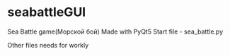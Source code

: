 # seabattleGUI
Sea Battle game(Морской бой)
Made with PyQt5
Start file - sea_battle.py

Other files needs for workly
